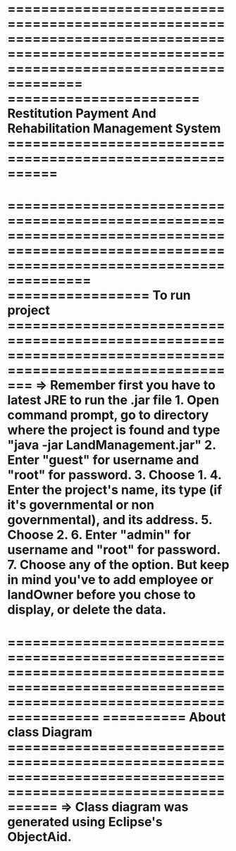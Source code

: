 ===========================================================================================================================================
======================= Restitution Payment And Rehabilitation Management System ==========================================================
===========================================================================================================================================


============================================================================================================================================
================= To run project ===========================================================================================================
=> Remember first you have to latest JRE to run the .jar file
	1. Open command prompt, go to directory where the project is found and type "java -jar LandManagement.jar"
	2. Enter "guest" for username and "root" for password.
	3. Choose 1.
	4. Enter the project's name, its type (if it's governmental or non governmental), and its address.
	5. Choose 2.
	6. Enter "admin" for username and "root" for password.
	7. Choose any of the option. But keep in mind you've to add employee or landOwner before you chose to display, or delete the data.
=============================================================================================================================================

=============================================================================================================================================
========== About class Diagram ==============================================================================================================
	=> Class diagram was generated using Eclipse's ObjectAid.
=============================================================================================================================================



